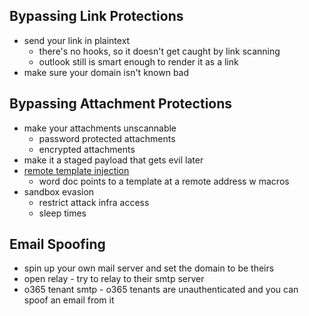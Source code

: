 ## Bypassing Link Protections
* send your link in plaintext
	* there's no hooks, so it doesn't get caught by link scanning
	* outlook still is smart enough to render it as a link
* make sure your domain isn't known bad
## Bypassing Attachment Protections
* make your attachments unscannable
	* password protected attachments
	* encrypted attachments
* make it a staged payload that gets evil later
* [remote template injection](https://john-woodman.com/posts/vba-macro-remote-template-injection/)
	* word doc points to a template at a remote address w macros
* sandbox evasion
	* restrict attack infra access
	* sleep times

## Email Spoofing
* spin up your own mail server and set the domain to be theirs
* open relay - try to relay to their smtp server
* o365 tenant smtp - o365 tenants are unauthenticated and you can spoof an email from it